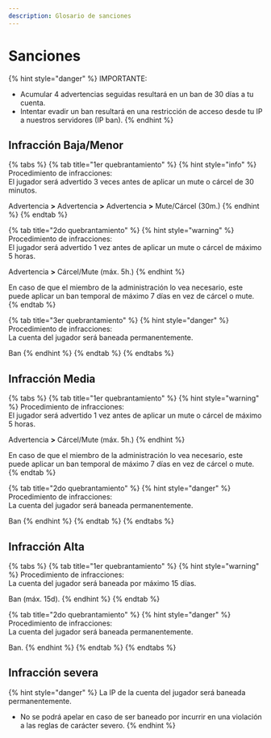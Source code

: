 ```yaml
---
description: Glosario de sanciones
---
```


# Sanciones

{% hint style="danger" %}
IMPORTANTE:

* Acumular 4 advertencias seguidas resultará en un ban de 30 días a tu cuenta.
* Intentar evadir un ban resultará en una restricción de acceso desde tu IP a nuestros servidores \(IP ban\).
{% endhint %}

## Infracción Baja/Menor

{% tabs %}
{% tab title="1er quebrantamiento" %}
{% hint style="info" %}
Procedimiento de infracciones:  
El jugador será advertido 3 veces antes de aplicar un mute o cárcel de 30 minutos.

Advertencia **&gt;** Advertencia **&gt;** Advertencia **&gt;** Mute/Cárcel \(30m.\)
{% endhint %}
{% endtab %}

{% tab title="2do quebrantamiento" %}
{% hint style="warning" %}
Procedimiento de infracciones:  
El jugador será advertido 1 vez antes de aplicar un mute o cárcel de máximo 5 horas.

Advertencia **&gt;** Cárcel/Mute \(máx. 5h.\)
{% endhint %}

En caso de que el miembro de la administración lo vea necesario, este puede aplicar un ban temporal de máximo 7 días en vez de cárcel o mute.
{% endtab %}

{% tab title="3er quebrantamiento" %}
{% hint style="danger" %}
Procedimiento de infracciones:  
La cuenta del jugador será baneada permanentemente.

Ban
{% endhint %}
{% endtab %}
{% endtabs %}

## Infracción Media

{% tabs %}
{% tab title="1er quebrantamiento" %}
{% hint style="warning" %}
Procedimiento de infracciones:  
El jugador será advertido 1 vez antes de aplicar un mute o cárcel de máximo 5 horas.

Advertencia **&gt;** Cárcel/Mute \(máx. 5h.\)
{% endhint %}

En caso de que el miembro de la administración lo vea necesario, este puede aplicar un ban temporal de máximo 7 días en vez de cárcel o mute.
{% endtab %}

{% tab title="2do quebrantamiento" %}
{% hint style="danger" %}
Procedimiento de infracciones:  
La cuenta del jugador será baneada permanentemente.

Ban
{% endhint %}
{% endtab %}
{% endtabs %}

## Infracción Alta

{% tabs %}
{% tab title="1er quebrantamiento" %}
{% hint style="warning" %}
Procedimiento de infracciones:  
La cuenta del jugador será baneada por máximo 15 días.

Ban \(máx. 15d\).
{% endhint %}
{% endtab %}

{% tab title="2do quebrantamiento" %}
{% hint style="danger" %}
Procedimiento de infracciones:  
La cuenta del jugador será baneada permanentemente.

Ban.
{% endhint %}
{% endtab %}
{% endtabs %}

## Infracción severa

{% hint style="danger" %}
La IP de la cuenta del jugador será baneada permanentemente.

* No se podrá apelar en caso de ser baneado por incurrir en una violación a las reglas de carácter severo.
{% endhint %}

